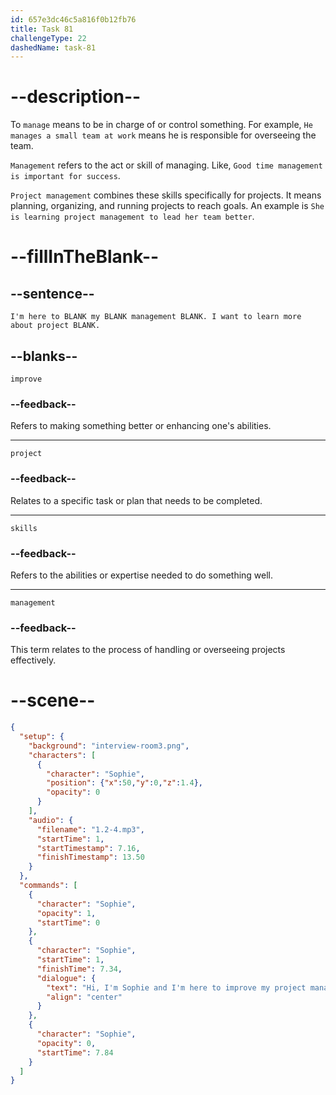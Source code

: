 ```yaml
---
id: 657e3dc46c5a816f0b12fb76
title: Task 81
challengeType: 22
dashedName: task-81
---
```


<!--
AUDIO REFERENCE:
Sophie: Hi, I'm Sophie, and I'm here to improve my project management skills. I want to learn more about project management.
-->

# --description--

To `manage` means to be in charge of or control something. For example, `He manages a small team at work` means he is responsible for overseeing the team. 

`Management` refers to the act or skill of managing. Like, `Good time management is important for success`. 

`Project management` combines these skills specifically for projects. It means planning, organizing, and running projects to reach goals. An example is `She is learning project management to lead her team better`.

# --fillInTheBlank--

## --sentence--

`I'm here to BLANK my BLANK management BLANK. I want to learn more about project BLANK.`

## --blanks--

`improve`

### --feedback--

Refers to making something better or enhancing one's abilities.

---

`project`

### --feedback--

Relates to a specific task or plan that needs to be completed.

---

`skills`

### --feedback--

Refers to the abilities or expertise needed to do something well.

---

`management`

### --feedback--

This term relates to the process of handling or overseeing projects effectively.

# --scene--

```json
{
  "setup": {
    "background": "interview-room3.png",
    "characters": [
      {
        "character": "Sophie",
        "position": {"x":50,"y":0,"z":1.4},
        "opacity": 0
      }
    ],
    "audio": {
      "filename": "1.2-4.mp3",
      "startTime": 1,
      "startTimestamp": 7.16,
      "finishTimestamp": 13.50
    }
  },
  "commands": [
    {
      "character": "Sophie",
      "opacity": 1,
      "startTime": 0
    },
    {
      "character": "Sophie",
      "startTime": 1,
      "finishTime": 7.34,
      "dialogue": {
        "text": "Hi, I'm Sophie and I'm here to improve my project management skills. I want to learn more about project management.",
        "align": "center"
      }
    },
    {
      "character": "Sophie",
      "opacity": 0,
      "startTime": 7.84
    }
  ]
}
```
